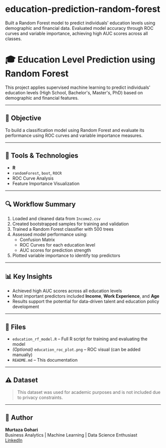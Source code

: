 # education-prediction-random-forest
Built a Random Forest model to predict individuals' education levels using demographic and financial data. Evaluated model accuracy through ROC curves and variable importance, achieving high AUC scores across all classes.
# 🎓 Education Level Prediction using Random Forest

This project applies supervised machine learning to predict individuals' education levels (High School, Bachelor's, Master's, PhD) based on demographic and financial features.

---

## 📌 Objective
To build a classification model using Random Forest and evaluate its performance using ROC curves and variable importance measures.

---

## 🧰 Tools & Technologies
- **R**
- `randomForest`, `boot`, `ROCR`
- ROC Curve Analysis
- Feature Importance Visualization

---

## 🔍 Workflow Summary
1. Loaded and cleaned data from `Income2.csv`
2. Created bootstrapped samples for training and validation
3. Trained a Random Forest classifier with 500 trees
4. Assessed model performance using:
   - Confusion Matrix
   - ROC Curves for each education level
   - AUC scores for prediction strength
5. Plotted variable importance to identify top predictors

---

## 📊 Key Insights
- Achieved high AUC scores across all education levels
- Most important predictors included **Income**, **Work Experience**, and **Age**
- Results support the potential for data-driven talent and education policy development

---

## 📁 Files
- `education_rf_model.R` – Full R script for training and evaluating the model
- *(Optional)* `education_roc_plot.png` – ROC visual (can be added manually)
- `README.md` – This documentation

---

## ⚠️ Dataset
> This dataset was used for academic purposes and is not included due to privacy constraints.

---

## 👤 Author
**Murtaza Gohari**  
Business Analytics | Machine Learning | Data Science Enthusiast  
[LinkedIn](https://www.linkedin.com/in/murtaza-gohari4747)

